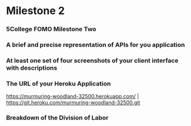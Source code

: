 # Milestone 2
### 5College FOMO Milestone Two

### A brief and precise representation of APIs for you application


### At least one set of four screenshots of your client interface with descriptions



### The URL of your Heroku Application

https://murmuring-woodland-32500.herokuapp.com/ | https://git.heroku.com/murmuring-woodland-32500.git

### Breakdown of the Division of Labor

